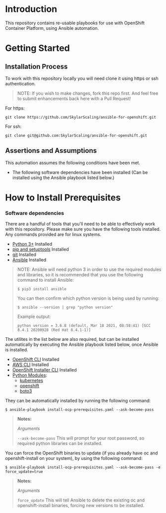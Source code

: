 # Introduction
This repository contains re-usable playbooks for use with OpenShift Container Platform, using Ansible automation.

# Getting Started

## Installation Process
To work with this repository locally you will need clone it using https or ssh authentication.
> NOTE: If you wish to make changes, fork this repo first. And feel free to submit enhancements back here with a Pull Request!

For https:
```
git clone https://github.com/SkylarScaling/ansible-for-openshift.git
```

For ssh:
```
git clone git@github.com:SkylarScaling/ansible-for-openshift.git
```

## Assertions and Assumptions

This automation assumes the following conditions have been met.

- The following software dependencies have been installed (Can be installed using the Ansible playbook listed below.)

# How to Install Prerequisites
### Software dependencies

There are a handful of tools that you'll need to be able to effectively work with this repository. Please make sure you have the following tools installed. 
Any commands provided are for linux systems.

- [Python 3+](https://www.python.org/downloads/) Installed
- [pip and setuptools](https://packaging.python.org/en/latest/tutorials/installing-packages/#ensure-pip-setuptools-and-wheel-are-up-to-date) Installed
- [git](https://git-scm.com/book/en/v2/Getting-Started-Installing-Git) Installed
- [Ansible](https://docs.ansible.com/ansible/latest/installation_guide/intro_installation.html) Installed

> NOTE: Ansible will need python 3 in order to use the required modules and libraries, so it is recommended that you use 
> the following command to install Ansible: 
>
> ```
> $ pip3 install ansible
> ```
> You can then confirm which python version is being used by running:
> ```
> $ ansible --version | grep "python version"
> ```
> Example output:
> ```
> python version = 3.6.8 (default, Mar 18 2021, 08:58:41) [GCC 8.4.1 20200928 (Red Hat 8.4.1-1)]
> ```

The utilites in the list below are also required, but can be installed automatically by executing the Ansible playbook listed below, once Ansible is installed.

- [OpenShift CLI](https://docs.openshift.com/container-platform/4.7/cli_reference/openshift_cli/getting-started-cli.html) Installed
- [AWS CLI](https://docs.aws.amazon.com/cli/latest/userguide/install-cliv2.html) Installed
- [OpenShift Installer CLI](https://cloud.redhat.com/openshift/install/aws/installer-provisioned) Installed
- [Python Modules](https://docs.python.org/3/installing/index.html):
  - [kubernetes](https://pypi.org/project/kubernetes/)
  - [openshift](https://pypi.org/project/openshift/)
  - [boto3](https://pypi.org/project/boto3/)
  
They can be automatically installed by running the following command: 

```
$ ansible-playbook install-ocp-prerequisites.yaml --ask-become-pass
```

> **Notes:**
>
> *Arguments*
>
> `--ask-become-pass` This will prompt for your root password, so required python libraries can be installed.

You can force the OpenShift binaries to update (if you already have oc and openshift-install on your system), by using the following command:
```
$ ansible-playbook install-ocp-prerequisites.yaml --ask-become-pass -e force_update=true
```

> **Notes:**
>
> *Arguments*
>
> `force_update` This will tell Ansible to delete the existing oc and openshift-install binaries, forcing new versions to be installed.

